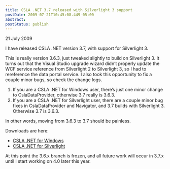 ```yaml
---
title: CSLA .NET 3.7 released with Silverlight 3 support
postDate: 2009-07-21T10:45:08.449-05:00
abstract: 
postStatus: publish
---
```

21 July 2009

I have released CSLA .NET version 3.7, with support for Silverlight 3.

This is really version 3.6.3, just tweaked slightly to build on Silverlight 3. It turns out that the Visual Studio upgrade wizard didn’t properly update the WCF service reference from Silverlight 2 to Silverlight 3, so I had to rereference the data portal service. I also took this opportunity to fix a couple minor bugs, so check the change logs.

1. If you are a CSLA .NET for Windows user, there’s just one minor change to CslaDataProvider, otherwise 3.7 really is 3.6.3.
2. If you are a CSLA .NET for Silverlight user, there are a couple minor bug fixes in CslaDataProvider and Navigator, and 3.7 builds with Silverlight 3. Otherwise 3.7 is 3.6.3.


In other words, moving from 3.6.3 to 3.7 should be painless.

Downloads are here:

- [CSLA .NET for Windows](http://www.lhotka.net/cslanet/download.aspx)
- [CSLA .NET for Silverlight](http://www.lhotka.net/cslalight/download.aspx)


At this point the 3.6.x branch is frozen, and all future work will occur in 3.7.x until I start working on 4.0 later this year.
